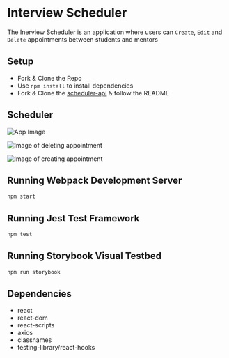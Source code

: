 # Interview Scheduler
The Inerview Scheduler is an application where users can `Create`, `Edit` and `Delete` appointments between students and mentors
## Setup
- Fork & Clone the Repo
- Use `npm install` to install dependencies 
- Fork & Clone the [scheduler-api](https://github.com/lighthouse-labs/scheduler-api) & follow the README

## Scheduler
![App Image](https://user-images.githubusercontent.com/93356900/185004623-6368e6b5-2ee8-46d5-8d0f-e16226656c62.jpeg)

![Image of deleting appointment](https://user-images.githubusercontent.com/93356900/185004934-84f3e3ae-e80c-4e96-b9cc-1beb39c70034.jpeg)

![Image of creating appointment](https://user-images.githubusercontent.com/93356900/185004970-56e13087-3f82-48a9-a872-0ee26473012f.jpeg)

## Running Webpack Development Server

```sh
npm start
```

## Running Jest Test Framework

```sh
npm test
```

## Running Storybook Visual Testbed

```sh
npm run storybook
```
## Dependencies 
- react
- react-dom
- react-scripts
- axios
- classnames
- testing-library/react-hooks
